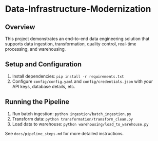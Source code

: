# Data-Infrastructure-Modernization
## Overview
This project demonstrates an end-to-end data engineering solution that supports data ingestion, transformation, quality control, real-time processing, and warehousing.


## Setup and Configuration
1. Install dependencies: `pip install -r requirements.txt`
2. Configure `config/config.yaml` and `config/credentials.json` with your API keys, database details, etc.

## Running the Pipeline
1. Run batch ingestion: `python ingestion/batch_ingestion.py`
2. Transform data: `python transformation/transform_clean.py`
3. Load data to warehouse: `python warehousing/load_to_warehouse.py`

See `docs/pipeline_steps.md` for more detailed instructions.

